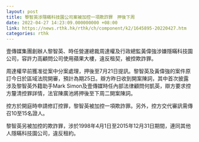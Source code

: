 ```yaml
---
layout: post
title: 黎智英涉隱瞞科技園公司案被加控一項欺詐罪　押後下周
date: 2022-04-27 14:23:09.000000000 +08:00
link: https://news.rthk.hk/rthk/ch/component/k2/1645895-20220427.htm
categories: rthk
---
```


壹傳媒集團創辦人黎智英、時任營運總裁周達權及行政總監黃偉強涉嫌隱瞞科技園公司，容許力高顧問公司使用蘋果大樓，違反租契，被控欺詐罪。

周達權早前獲准從案中分案處理，押後至7月21日提訊。黎智英及黃偉強的案件原訂今日於區域法院開審，預計為期25日。辯方昨日收到開案陳詞，其中首次披露涉及黎智英外籍助手Mark Simon及壹傳媒時任內部法律顧問何凱英，辯方要求控方釐清控罪詳情，法官陳廣池將押後至下周二開案陳詞。

控方於開庭時申請修訂控罪，黎智英被加控一項欺詐罪。另外，控方交代審訊需傳召10至15名證人。

黎智英另被加控的欺詐罪，涉於1998年4月1日至2015年12月31日期間，連同其他人隱瞞科技園公司，違反租約。
